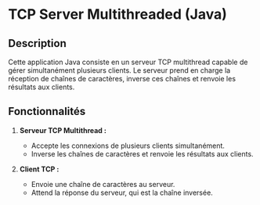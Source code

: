 # TCP Server Multithreaded (Java)

## Description
Cette application Java consiste en un serveur TCP multithread capable de gérer simultanément plusieurs clients. Le serveur prend en charge la réception de chaînes de caractères, inverse ces chaînes et renvoie les résultats aux clients.

## Fonctionnalités
1. **Serveur TCP Multithread :**
   - Accepte les connexions de plusieurs clients simultanément.
   - Inverse les chaînes de caractères et renvoie les résultats aux clients.

2. **Client TCP :**
   - Envoie une chaîne de caractères au serveur.
   - Attend la réponse du serveur, qui est la chaîne inversée.
